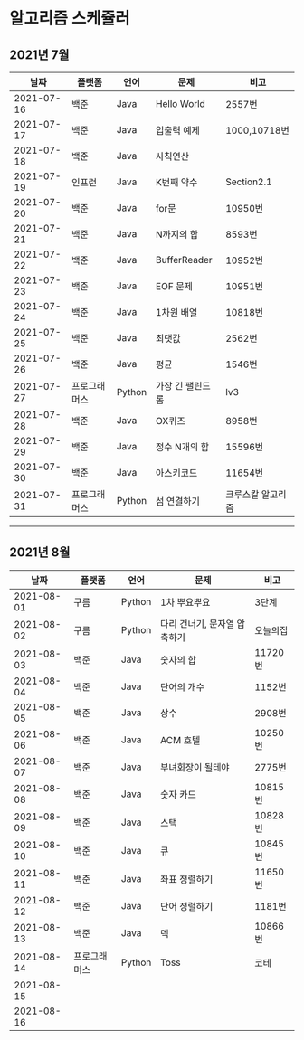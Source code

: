 # 알고리즘 스케쥴러

## 2021년 7월

| 날짜       | 플랫폼       | 언어   | 문제             | 비고              |
| ---------- | ------------ | ------ | ---------------- | ----------------- |
| 2021-07-16 | 백준         | Java   | Hello World      | 2557번            |
| 2021-07-17 | 백준         | Java   | 입출력 예제      | 1000,10718번      |
| 2021-07-18 | 백준         | Java   | 사칙연산         |                   |
| 2021-07-19 | 인프런       | Java   | K번째 약수       | Section2.1        |
| 2021-07-20 | 백준         | Java   | for문            | 10950번           |
| 2021-07-21 | 백준         | Java   | N까지의 합       | 8593번            |
| 2021-07-22 | 백준         | Java   | BufferReader     | 10952번           |
| 2021-07-23 | 백준         | Java   | EOF 문제         | 10951번           |
| 2021-07-24 | 백준         | Java   | 1차원 배열       | 10818번           |
| 2021-07-25 | 백준         | Java   | 최댓값           | 2562번            |
| 2021-07-26 | 백준         | Java   | 평균             | 1546번            |
| 2021-07-27 | 프로그래머스 | Python | 가장 긴 팰린드롬 | lv3               |
| 2021-07-28 | 백준         | Java   | OX퀴즈           | 8958번            |
| 2021-07-29 | 백준         | Java   | 정수 N개의 합    | 15596번           |
| 2021-07-30 | 백준         | Java   | 아스키코드       | 11654번           |
| 2021-07-31 | 프로그래머스 | Python | 섬 연결하기      | 크루스칼 알고리즘 |

----

## 2021년 8월

| 날짜       | 플랫폼       | 언어   | 문제                         | 비고     |
| ---------- | ------------ | ------ | ---------------------------- | -------- |
| 2021-08-01 | 구름         | Python | 1차 뿌요뿌요                 | 3단계    |
| 2021-08-02 | 구름         | Python | 다리 건너기, 문자열 압축하기 | 오늘의집 |
| 2021-08-03 | 백준         | Java   | 숫자의 합                    | 11720번  |
| 2021-08-04 | 백준         | Java   | 단어의 개수                  | 1152번   |
| 2021-08-05 | 백준         | Java   | 상수                         | 2908번   |
| 2021-08-06 | 백준         | Java   | ACM 호텔                     | 10250번  |
| 2021-08-07 | 백준         | Java   | 부녀회장이 될테야            | 2775번   |
| 2021-08-08 | 백준         | Java   | 숫자 카드                    | 10815번  |
| 2021-08-09 | 백준         | Java   | 스택                         | 10828번  |
| 2021-08-10 | 백준         | Java   | 큐                           | 10845번  |
| 2021-08-11 | 백준         | Java   | 좌표 정렬하기                | 11650번  |
| 2021-08-12 | 백준         | Java   | 단어 정렬하기                | 1181번   |
| 2021-08-13 | 백준         | Java   | 덱                           | 10866번  |
| 2021-08-14 | 프로그래머스 | Python | Toss                         | 코테     |
| 2021-08-15 |              |        |                              |          |
| 2021-08-16 |              |        |                              |          |

